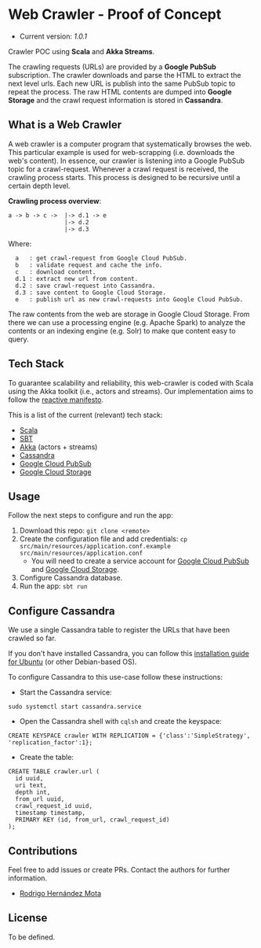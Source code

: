 # Web Crawler - Proof of Concept

* Current version: *1.0.1*

Crawler POC using **Scala** and **Akka Streams**.

The crawling requests (URLs) are provided by a **Google PubSub** subscription. The crawler downloads and parse 
the HTML to extract the next level urls. Each new URL is publish into the same PubSub topic to repeat the process.
The raw HTML contents are dumped into **Google Storage** and the crawl request information is stored in **Cassandra**.

## What is a Web Crawler

A web crawler is a computer program that systematically browses the web. This particular example is used for web-scrapping (i.e. downloads the web's content). 
In essence, our crawler is listening into a Google PubSub topic for a crawl-request. 
Whenever a crawl request is received, the crawling process starts. This process is designed to be recursive 
until a certain depth level.

**Crawling process overview**:
```
a -> b -> c -> 	|-> d.1 -> e
                |-> d.2
                |-> d.3
```
Where:
```
  a   : get crawl-request from Google Cloud PubSub.
  b   : validate request and cache the info.
  c   : download content.
  d.1 : extract new url from content.
  d.2 : save crawl-request into Cassandra.
  d.3 : save content to Google Cloud Storage.
  e   : publish url as new crawl-requests into Google Cloud PubSub.  
```

The raw contents from the web are storage in Google Cloud Storage. 
From there we can use a processing engine (e.g. Apache Spark) to analyze the contents or 
an indexing engine (e.g. Solr) to make que content easy to query. 

## Tech Stack
To guarantee scalability and reliability, this web-crawler is coded with Scala using the Akka toolkit (i.e., actors and streams). 
Our implementation aims to follow the [reactive manifesto](https://www.reactivemanifesto.org/). 

This is a list of the current (relevant) tech stack:
* [Scala](https://www.scala-lang.org/) 
* [SBT](https://www.scala-sbt.org/) 
* [Akka](https://akka.io/) (actors + streams) 	
* [Cassandra](http://cassandra.apache.org/) 
* [Google Cloud PubSub](https://cloud.google.com/pubsub/docs/overview)
* [Google Cloud Storage](https://cloud.google.com/storage/)


## Usage

Follow the next steps to configure and run the app:

1. Download this repo: `git clone <remote>`
2. Create the configuration file and add credentials: 
`cp src/main/resources/application.conf.example src/main/resources/application.conf`
   * You will need to create a service account for [Google Cloud PubSub](https://cloud.google.com/pubsub/docs/access-control) and [Google Cloud Storage](https://cloud.google.com/storage/docs/authentication).
3. Configure Cassandra database.
4. Run the app: `sbt run`
 

## Configure Cassandra
We use a single Cassandra table to register the URLs that have been crawled so far. 

If you don't have installed Cassandra, you can follow this [installation guide for Ubuntu](https://www.rosehosting.com/blog/how-to-install-apache-cassandra-on-ubuntu-16-04/) (or other Debian-based OS). 

To configure Cassandra to this use-case follow these instructions: 

* Start the Cassandra service: 
```
sudo systemctl start cassandra.service
```
* Open the Cassandra shell with  `cqlsh` and create the keyspace:
```
CREATE KEYSPACE crawler WITH REPLICATION = {'class':'SimpleStrategy', 'replication_factor':1};
```
* Create the table:
```
CREATE TABLE crawler.url (
  id uuid,
  uri text,
  depth int,
  from_url uuid,
  crawl_request_id uuid,
  timestamp timestamp,
  PRIMARY KEY (id, from_url, crawl_request_id)
);
```

## Contributions

Feel free to add issues or create PRs. Contact the authors for further information.

* [Rodrigo Hernández Mota](https://www.linkedin.com/in/rhdzmota/) 

## License

To be defined.

